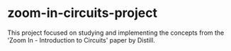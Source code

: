 # zoom-in-circuits-project
This project focused on studying and implementing the concepts from the 'Zoom In - Introduction to Circuits' paper by Distill.
